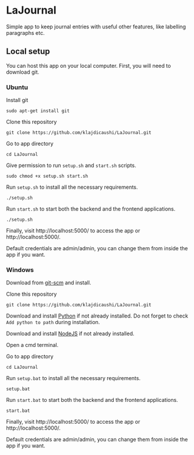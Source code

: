 # LaJournal
Simple app to keep journal entries with useful other features, like labelling paragraphs etc.

## Local setup
You can host this app on your local computer.
First, you will need to download git.

### Ubuntu
Install git
    
    sudo apt-get install git

Clone this repository

    git clone https://github.com/klajdicaushi/LaJournal.git

Go to app directory

    cd LaJournal

Give permission to run `setup.sh` and `start.sh` scripts.

    sudo chmod +x setup.sh start.sh

Run `setup.sh` to install all the necessary requirements.

    ./setup.sh

Run `start.sh` to start both the backend and the frontend applications.

    ./setup.sh

Finally, visit http://localhost:5000/ to access the app or http://localhost:5000/.

Default credentials are admin/admin, you can change them from inside the app if you want.

### Windows 
Download from [git-scm](https://git-scm.com/downloads/win) and install.

Clone this repository

    git clone https://github.com/klajdicaushi/LaJournal.git

Download and install [Python](https://www.python.org/downloads/) if not already installed.
Do not forget to check `Add python to path` during installation.

Download and install [NodeJS](https://nodejs.org/en/download/current/) if not already installed.

Open a cmd terminal.

Go to app directory

    cd LaJournal

Run `setup.bat` to install all the necessary requirements.

    setup.bat

Run `start.bat` to start both the backend and the frontend applications.

    start.bat

Finally, visit http://localhost:5000/ to access the app or http://localhost:5000/.

Default credentials are admin/admin, you can change them from inside the app if you want.
